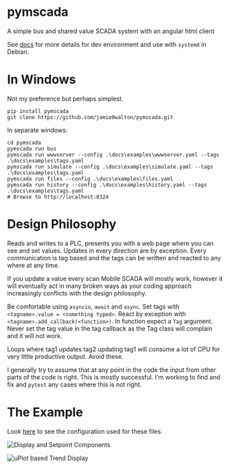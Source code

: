 # pymscada
A simple bus and shared value SCADA system with an angular html client

See [docs](https://github.com/jamie0walton/pymscada/tree/main/docs) for more details
for dev environment and use with ```systemd``` in Debian.

# In Windows

Not my preference but perhaps simplest.

```shell
pip install pymscada
git clone https://github.com/jamie0walton/pymscada.git
```

In separate windows:
```shell
cd pymscada
pymscada run bus
pymscada run wwwserver --config .\docs\examples\wwwserver.yaml --tags .\docs\examples\tags.yaml
pymscada run simulate --config .\docs\examples\simulate.yaml --tags .\docs\examples\tags.yaml
pymscada run files --config .\docs\examples\files.yaml
pymscada run history --config .\docs\examples\history.yaml --tags .\docs\examples\tags.yaml
# Browse to http://localhost:8324
```

# Design Philosophy

Reads and writes to a PLC, presents you with a web page where you can see and set values.
Updates in every direction are by exception. Every communication is tag based and the tags
can be written and reacted to any where at any time.

If you update a value every scan Mobile SCADA will mostly work, however it will eventually
act in many broken ways as your coding approach increasingly conflicts with the design
philosophy.

Be comfortable using ```asyncio```, ```await``` and ```async```. Set tags with
```<tagname>.value = <something typed>```. React by exception with
```<tagname>.add_callback(<function>)```. In function expect a ```Tag``` argument.
Never set the tag value in the tag callback as the Tag class will complain and it will
not work.

Loops where tag1 updates tag2 updating tag1 will consume a lot of CPU for very little
productive output. Avoid these.

I generally try to assume that at any point in the code the input from other parts of the
code is right. This is mostly successful. I'm working to find and fix and ```pytest``` any
cases where this is not right.

# The Example
Look [here](https://github.com/jamie0walton/pymscada/tree/main/docs/examples) to see the
configuration used for these files.

![Display and Setpoint Components](ex001.png)

![uPlot based Trend Display](ex002.png)